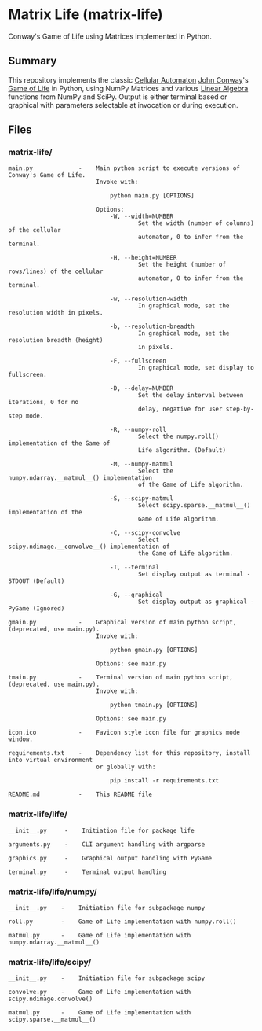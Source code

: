 # Matrix Life (matrix-life)
Conway's Game of Life using Matrices implemented in Python.

## Summary

This repository implements the classic [Cellular Automaton](https://en.wikipedia.org/wiki/Cellular_automaton) [John Conway](https://en.wikipedia.org/wiki/John_Horton_Conway)'s [Game of Life](https://en.wikipedia.org/wiki/Conway%27s_Game_of_Life) in Python, using NumPy Matrices and various [Linear Algebra](https://en.wikipedia.org/wiki/Linear_algebra) functions from NumPy and SciPy. Output is either terminal based or graphical with parameters selectable at invocation or during execution.

## Files
### matrix-life/
    
    main.py             -    Main python script to execute versions of Conway's Game of Life. 
                             Invoke with:
                             
                                 python main.py [OPTIONS]
                             
                             Options:
                                 -W, --width=NUMBER
                                         Set the width (number of columns) of the cellular
                                         automaton, 0 to infer from the terminal.
                                   
                                 -H, --height=NUMBER
                                         Set the height (number of rows/lines) of the cellular
                                         automaton, 0 to infer from the terminal.

                                 -w, --resolution-width
                                         In graphical mode, set the resolution width in pixels.

                                 -b, --resolution-breadth
                                         In graphical mode, set the resolution breadth (height)
                                         in pixels.
                                 
                                 -F, --fullscreen
                                         In graphical mode, set display to fullscreen.
                                 
                                 -D, --delay=NUMBER
                                         Set the delay interval between iterations, 0 for no
                                         delay, negative for user step-by-step mode.

                                 -R, --numpy-roll
                                         Select the numpy.roll() implementation of the Game of
                                         Life algorithm. (Default)

                                 -M, --numpy-matmul
                                         Select the numpy.ndarray.__matmul__() implementation
                                         of the Game of Life algorithm.

                                 -S, --scipy-matmul
                                         Select scipy.sparse.__matmul__() implementation of the
                                         Game of Life algorithm.

                                 -C, --scipy-convolve
                                         Select scipy.ndimage.__convolve__() implementation of
                                         the Game of Life algorithm.

                                 -T, --terminal
                                         Set display output as terminal - STDOUT (Default)

                                 -G, --graphical
                                         Set display output as graphical - PyGame (Ignored)
    
    gmain.py            -    Graphical version of main python script, (deprecated, use main.py).
                             Invoke with:
                             
                                 python gmain.py [OPTIONS]
                             
                             Options: see main.py
    
    tmain.py            -    Terminal version of main python script, (deprecated, use main.py).
                             Invoke with:
                             
                                 python tmain.py [OPTIONS]
                             
                             Options: see main.py
    
    icon.ico            -    Favicon style icon file for graphics mode window.
    
    requirements.txt    -    Dependency list for this repository, install into virtual environment
                             or globally with:
                             
                                 pip install -r requirements.txt
    
    README.md           -    This README file

### matrix-life/life/
    
    __init__.py     -    Initiation file for package life
    
    arguments.py    -    CLI argument handling with argparse
    
    graphics.py     -    Graphical output handling with PyGame
    
    terminal.py     -    Terminal output handling

### matrix-life/life/numpy/
    
    __init__.py    -    Initiation file for subpackage numpy
    
    roll.py        -    Game of Life implementation with numpy.roll()
    
    matmul.py      -    Game of Life implementation with numpy.ndarray.__matmul__()

### matrix-life/life/scipy/
    
    __init__.py    -    Initiation file for subpackage scipy
    
    convolve.py    -    Game of Life implementation with scipy.ndimage.convolve()
    
    matmul.py      -    Game of Life implementation with scipy.sparse.__matmul__()
